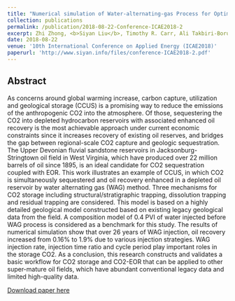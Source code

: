 ```yaml
---
title: "Numerical simulation of Water-alternating-gas Process for Optimizing EOR and Carbon Storage"
collection: publications
permalink: /publication/2018-08-22-Conference-ICAE2018-2
excerpt: Zhi Zhong, <b>Siyan Liu</b>, Timothy R. Carr, Ali Takbiri-Borujeni, Mohammad Kazemi, Qinwen Fu. <i>ICAE 2018.</i>
date: 2018-08-22
venue: '10th International Conference on Applied Energy (ICAE2018)'
paperurl: 'http://www.siyan.info/files/conference-ICAE2018-2.pdf'
---
```



## Abstract
As concerns around global warming increase, carbon capture, utilization and geological storage (CCUS) is a promising way to reduce the emissions of the anthropogenic CO2 into the atmosphere. Of those, sequestering the CO2 into depleted hydrocarbon reservoirs with associated enhanced oil recovery is the most achievable approach under current economic constraints since it increases recovery of existing oil reserves, and bridges the gap between regional-scale CO2 capture and geologic sequestration. The Upper Devonian fluvial sandstone reservoirs in Jacksonburg-Stringtown oil field in West Virginia, which have produced over 22 million barrels of oil since 1895, is an ideal candidate for CO2 sequestration coupled with EOR. This work illustrates an example of CCUS, in which CO2 is simultaneously sequestered and oil recovery enhanced in a depleted oil reservoir by water alternating gas (WAG) method. Three mechanisms for CO2 storage including structural/stratigraphic trapping, dissolution trapping and residual trapping are considered. This model is based on a highly detailed geological model constructed based on existing legacy geological data from the field. A composition model of 0.4 PVI of water injected before WAG process is considered as a benchmark for this study.  The results of numerical simulation show that over 26 years of WAG injection, oil recovery increased from 0.16% to 1.9% due to various injection strategies. WAG injection rate, injection time ratio and cycle period play important roles in the storage CO2. As a conclusion, this research constructs and validates a basic workflow for CO2 storage and CO2-EOR that can be applied to other super-mature oil fields, which have abundant conventional legacy data and limited high-quality data.


[Download paper here](http://www.siyan.info/files/conference-ICAE2018-2.pdf)
